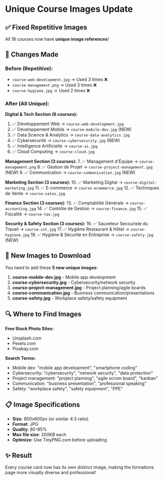 # Unique Course Images Update

## ✅ Fixed Repetitive Images

All 18 courses now have **unique image references**!

## 🔄 Changes Made

### Before (Repetitive):
- `course-web-development.jpg` → Used 3 times ❌
- `course-management.png` → Used 3 times ❌
- `course-hygiene.jpg` → Used 2 times ❌

### After (All Unique):

**Digital & Tech Section (6 courses):**
1. ✅ Développement Web → `course-web-development.jpg`
2. ✅ Développement Mobile → `course-mobile-dev.jpg` (NEW)
3. ✅ Data Science & Analytics → `course-data-analytics.jpg`
4. ✅ Cybersécurité → `course-cybersecurity.jpg` (NEW)
5. ✅ Intelligence Artificielle → `course-ai.jpg`
6. ✅ Cloud Computing → `course-cloud.jpg`

**Management Section (3 courses):**
7. ✅ Management d'Équipe → `course-management.png`
8. ✅ Gestion de Projet → `course-project-management.jpg` (NEW)
9. ✅ Communication → `course-communication.jpg` (NEW)

**Marketing Section (3 courses):**
10. ✅ Marketing Digital → `course-digital-marketing.jpg`
11. ✅ E-commerce → `course-ecommerce.jpg`
12. ✅ Techniques de Vente → `course-sales.jpg`

**Finance Section (3 courses):**
13. ✅ Comptabilité Générale → `course-accounting.jpg`
14. ✅ Contrôle de Gestion → `course-finance.jpg`
15. ✅ Fiscalité → `course-tax.jpg`

**Security & Safety Section (3 courses):**
16. ✅ Sauveteur Secouriste du Travail → `course-sst.jpg`
17. ✅ Hygiène Restaurant & Hôtel → `course-hygiene.jpg`
18. ✅ Hygiène & Sécurité en Entreprise → `course-safety.jpg` (NEW)

## 📸 New Images to Download

You need to add these **5 new unique images**:

1. **course-mobile-dev.jpg** - Mobile app development
2. **course-cybersecurity.jpg** - Cybersecurity/network security
3. **course-project-management.jpg** - Project planning/agile boards
4. **course-communication.jpg** - Business communication/presentations
5. **course-safety.jpg** - Workplace safety/safety equipment

## 🔍 Where to Find Images

**Free Stock Photo Sites:**
- Unsplash.com
- Pexels.com
- Pixabay.com

**Search Terms:**
- Mobile dev: "mobile app development", "smartphone coding"
- Cybersecurity: "cybersecurity", "network security", "data protection"
- Project management: "project planning", "agile scrum board", "kanban"
- Communication: "business presentation", "professional speaking"
- Safety: "workplace safety", "safety equipment", "PPE"

## 📋 Image Specifications

- **Size**: 800x600px (or similar 4:3 ratio)
- **Format**: JPG
- **Quality**: 80-85%
- **Max file size**: 200KB each
- **Optimize**: Use TinyPNG.com before uploading

## ✨ Result

Every course card now has its own distinct image, making the formations page more visually diverse and professional!
